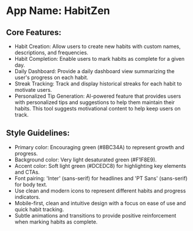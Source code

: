 # **App Name**: HabitZen

## Core Features:

- Habit Creation: Allow users to create new habits with custom names, descriptions, and frequencies.
- Habit Completion: Enable users to mark habits as complete for a given day.
- Daily Dashboard: Provide a daily dashboard view summarizing the user's progress on each habit.
- Streak Tracking: Track and display historical streaks for each habit to motivate users.
- Personalized Tip Generation: AI-powered feature that provides users with personalized tips and suggestions to help them maintain their habits. This tool suggests motivational content to help keep users on track.

## Style Guidelines:

- Primary color: Encouraging green (#8BC34A) to represent growth and progress.
- Background color: Very light desaturated green (#F1F8E9).
- Accent color: Soft light green (#DCEDC8) for highlighting key elements and CTAs.
- Font pairing: 'Inter' (sans-serif) for headlines and 'PT Sans' (sans-serif) for body text.
- Use clean and modern icons to represent different habits and progress indicators.
- Mobile-first, clean and intuitive design with a focus on ease of use and quick habit tracking.
- Subtle animations and transitions to provide positive reinforcement when marking habits as complete.
